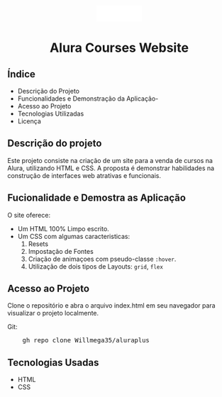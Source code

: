 
<p align="center">
    <img src="Logo.png" alt="Logo do projeto">
</p>
<h1 align="center">Alura Courses Website</h1>


## Índice
* Descrição do Projeto
* Funcionalidades e Demonstração da Aplicação-
* Acesso ao Projeto
* Tecnologias Utilizadas
* Licença


## Descrição do projeto
Este projeto consiste na criação de um site para a venda de cursos na Alura, utilizando HTML e CSS. A proposta é demonstrar habilidades na construção de interfaces web atrativas e funcionais.

## Fucionalidade e Demostra as Aplicação

O site oferece:

* Um HTML 100% Limpo escrito.
* Um CSS com algumas caracteristicas:
    1. Resets
    2. Impostação de Fontes 
    3. Criação de animaçoes com pseudo-classe `:hover`.
    4. Utilização de dois tipos de Layouts: `grid`, `flex`

## Acesso ao Projeto
Clone o repositório e abra o arquivo index.html em seu navegador para visualizar o projeto localmente.

Git:
<pre>
    gh repo clone Willmega35/aluraplus
</pre>

## Tecnologias Usadas
* HTML
* CSS